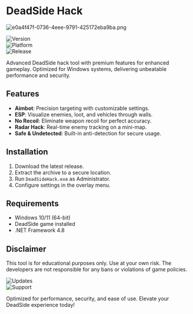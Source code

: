 # DeadSide Hack

![e0a4f47f-0736-4eee-9791-425172eba9ba.png](https://i.postimg.cc/05LM1bYD/e0a4f47f-0736-4eee-9791-425172eba9ba.png)

![Version](https://img.shields.io/badge/version-1.0.0-blue)  
![Platform](https://img.shields.io/badge/platform-Windows-lightgrey)  
![Release](https://img.shields.io/badge/release-2025-green)  

Advanced DeadSide hack tool with premium features for enhanced gameplay. Optimized for Windows systems, delivering unbeatable performance and security.

## Features

- **Aimbot**: Precision targeting with customizable settings.  
- **ESP**: Visualize enemies, loot, and vehicles through walls.  
- **No Recoil**: Eliminate weapon recoil for perfect accuracy.  
- **Radar Hack**: Real-time enemy tracking on a mini-map.  
- **Safe & Undetected**: Built-in anti-detection for secure usage.  

## Installation

1. Download the latest release.  
2. Extract the archive to a secure location.  
3. Run `DeadSideHack.exe` as Administrator.  
4. Configure settings in the overlay menu.  

## Requirements

- Windows 10/11 (64-bit)  
- DeadSide game installed  
- .NET Framework 4.8  

## Disclaimer

This tool is for educational purposes only. Use at your own risk. The developers are not responsible for any bans or violations of game policies.  

![Updates](https://img.shields.io/badge/updates-monthly-yellow)  
![Support](https://img.shields.io/badge/support-active-brightgreen)  

Optimized for performance, security, and ease of use. Elevate your DeadSide experience today!